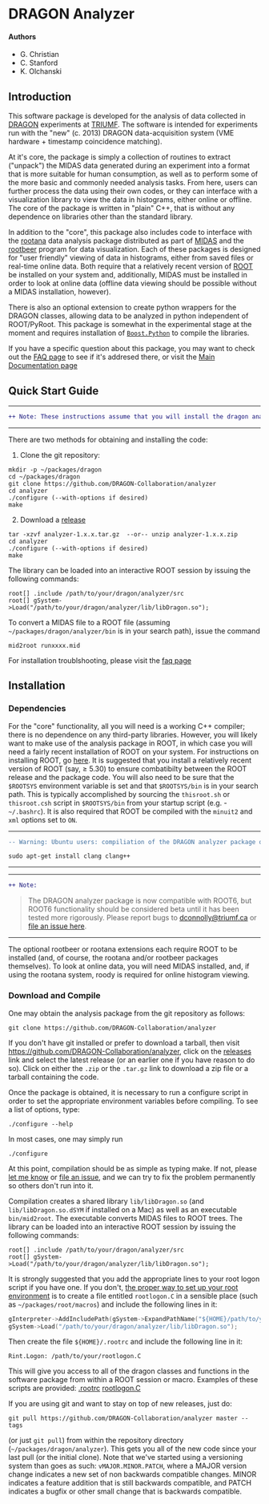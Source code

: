 # __DRAGON Analyzer__

#### Authors
- G. Christian
- C. Stanford
- K. Olchanski

## __Introduction__

This software package is developed for the analysis of data collected in [DRAGON](http://dragon.triumf.ca) experiments at [TRIUMF](http://www.triumf.ca). The software is intended for experiments run with the "new" (c. 2013) DRAGON data-acquisition system (VME hardware + timestamp coincidence matching).

At it's core, the package is simply a collection of routines to extract ("unpack") the MIDAS data generated during an experiment into a format that is more suitable for human consumption, as well as to perform some of the more basic and commonly needed analysis tasks. From here, users can further process the data using their own codes, or they can interface with a visualization library to view the data in histograms, either online or offline. The core of the package is written in "plain" C++, that is without any dependence on libraries other than the standard library.

In addition to the "core", this package also includes code to interface with the [rootana](https://bitbucket.org/tmidas/rootana) data analysis package distributed as part of [MIDAS](https://midas.triumf.ca) and the [rootbeer](http://trshare.triumf.ca/~gchristian/rootbeer/doc/html/index.html) program for data visualization. Each of these packages is designed for "user friendly" viewing of data in histograms, either from saved files or real-time online data. Both require that a relatively recent version of [ROOT](https://root.cern.ch) be installed on your system and, additionally, MIDAS must be installed in order to look at online data (offline data viewing should be possible without a MIDAS installation, however).

There is also an optional extension to create python wrappers for the DRAGON classes, allowing data to be analyzed in python independent of ROOT/PyRoot. This package is somewhat in the experimental stage at the moment and requires installation of [`Boost.Python`](http://www.boost.org/doc/libs/1_66_0/libs/python/doc/html/index.html) to compile the libraries.

If you have a specific question about this package, you may want to check out the [FAQ page](http://dragon-collaboration.github.io/analyzer/html/analyzer/html/faq.html) to see if it's addresed there, or visit the [Main Documentation page](http://dragon-collaboration.github.io/analyzer/html/analyzer/html/index.html)

## __Quick Start Guide__

***
```diff
++ Note: These instructions assume that you will install the dragon analyzer package in ~/packages/dragon
```
***

There are two methods for obtaining and installing the code:

1. Clone the git repository:
```
mkdir -p ~/packages/dragon
cd ~/packages/dragon
git clone https://github.com/DRAGON-Collaboration/analyzer
cd analyzer
./configure (--with-options if desired)
make
```

2. Download a [release](https://github.com/DRAGON-Collaboration/analyzer/releases)
```
tar -xzvf analyzer-1.x.x.tar.gz  --or-- unzip analyzer-1.x.x.zip
cd analyzer
./configure (--with-options if desired)
make
```

The library can be loaded into an interactive ROOT session by issuing the following commands:
```
root[] .include /path/to/your/dragon/analyzer/src
root[] gSystem->Load("/path/to/your/dragon/analyzer/lib/libDragon.so");
```

To convert a MIDAS file to a ROOT file (assuming `~/packages/dragon/analyzer/bin` is in your search path), issue the command

```
mid2root runxxxx.mid
```

For installation troublshooting, please visit the [faq page](http://dragon-collaboration.github.io/analyzer/html/analyzer/html/faq.html)


## __Installation__

### __Dependencies__

For the "core" functionality, all you will need is a working C++ compiler; there is no dependence on any third-party libraries. However, you will likely want to make use of the analysis package in ROOT, in which case you will need a fairly recent installation of ROOT on your system. For instructions on installing ROOT, go [here](https://root.cern.ch/building-root). It is suggested that you install a relatively recent version of ROOT (say, ≥ 5.30) to ensure combatibilty between the ROOT release and the package code. You will also need to be sure that the `$ROOTSYS` environment variable is set and that `$ROOTSYS/bin` is in your search path. This is typically accomplished by sourcing the `thisroot.sh` or `thisroot.csh` script in `$ROOTSYS/bin` from your startup script (e.g. - `~/.bashrc`). It is also required that ROOT be compiled with the `minuit2` and `xml` options set to `ON`.

***
```diff
-- Warning: Ubuntu users: compiliation of the DRAGON analyzer package on ubuntu evidently requires clang
```
```
sudo apt-get install clang clang++
```
***

***
```diff 
++ Note: 
```
> The DRAGON analyzer package is now compatible with ROOT6, but ROOT6 functionality should be considered beta until it has been tested more rigorously. Please report bugs to [dconnolly@triumf.ca](mailto:dconnolly@triumf.ca) or [file an issue here](https://github.com/DRAGON-Collaboration/analyzer/issues).
***

The optional rootbeer or rootana extensions each require ROOT to be installed (and, of course, the rootana and/or rootbeer packages themselves). To look at online data, you will need MIDAS installed, and, if using the rootana system, roody is required for online histogram viewing.

### __Download and Compile__

One may obtain the analysis package from the git repository as follows:
```
git clone https://github.com/DRAGON-Collaboration/analyzer
```
If you don't have git installed or prefer to download a tarball, then visit https://github.com/DRAGON-Collaboration/analyzer, click on the [releases](https://github.com/DRAGON-Collaboration/analyzer/releases) link and select the latest release (or an earlier one if you have reason to do so). Click on either the `.zip` or the `.tar.gz` link to download a zip file or a tarball containing the code.

Once the package is obtained, it is necessary to run a configure script in order to set the appropriate environment variables before compiling. To see a list of options, type:
```
./configure --help
```

In most cases, one may simply run
```
./configure
```

At this point, compilation should be as simple as typing make. If not, please [let me know](mailto:dconnolly@triumf.ca) or [file an issue](https://github.com/DRAGON-Collaboration/analyzer/issues), and we can try to fix the problem permanently so others don't run into it.

Compilation creates a shared library `lib/libDragon.so` (and `lib/libDragon.so.dSYM` if installed on a Mac) as well as an executable `bin/mid2root`. The executable converts MIDAS files to ROOT trees. The library can be loaded into an interactive ROOT session by issuing the following commands:
```
root[] .include /path/to/your/dragon/analyzer/src
root[] gSystem->Load("/path/to/your/dragon/analyzer/lib/libDragon.so");
```

It is strongly suggested that you add the appropriate lines to your root logon script if you have one. If you don't, [the proper way to set up your root environment](https://root.cern.ch/root/htmldoc/guides/users-guide/ROOTUsersGuide.html#environment-setup) is to create a file entitled `rootlogon.C` in a sensible place (such as `~/packages/root/macros`) and include the following lines in it:
```cpp
gInterpreter->AddIncludePath(gSystem->ExpandPathName("${HOME}/path/to/your/dragon/analyzer/src"));
gSystem->Load("/path/to/your/dragon/analyzer/lib/libDragon.so");
```

Then create the file `${HOME}/.rootrc` and include the following line in it:
```
Rint.Logon: /path/to/your/rootlogon.C
```

This will give you access to all of the dragon classes and functions in the software package from within a ROOT session or macro. Examples of these scripts are provided: [.rootrc](script/.rootrc)   [rootlogon.C](script/rootlogon.C)

If you are using git and want to stay on top of new releases, just do:
```
git pull https://github.com/DRAGON-Collaboration/analyzer master --tags
```

(or just `git pull`) from within the repository directory (`~/packages/dragon/analyzer`). This gets you all of the new code since your last pull (or the initial clone). Note that we've started using a versioning system than goes as such: `vMAJOR.MINOR.PATCH`, where a MAJOR version change indicates a new set of non backwards compatible changes. MINOR indicates a feature addition that is still backwards compatible, and PATCH indicates a bugfix or other small change that is backwards compatible.
